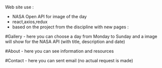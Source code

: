 Web site use :
- NASA Open API for image of the day
- react,axios,redux
- based on the project from the discipline with new pages :  

#Gallery - here you can choose a day from  Monday to Sunday and a image will show for the NASA API (with title, description and date)

#About - here you can see information and resources 

#Contact - here you can sent  email (no actual request is made) 

